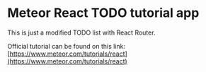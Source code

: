 # Meteor React TODO tutorial app

This is just a modified TODO list with React Router.

Official tutorial can be found on this link: [https://www.meteor.com/tutorials/react](https://www.meteor.com/tutorials/react)
